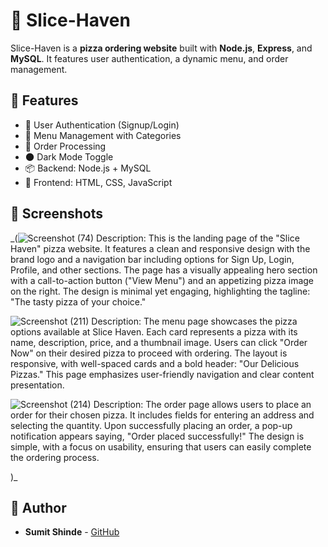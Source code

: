 # 🍕 Slice-Haven

Slice-Haven is a **pizza ordering website** built with **Node.js**, **Express**, and **MySQL**. It features user authentication, a dynamic menu, and order management.

## 🚀 Features
- 📌 User Authentication (Signup/Login)
- 📜 Menu Management with Categories
- 🛒 Order Processing
- 🌑 Dark Mode Toggle
- 📦 Backend: Node.js + MySQL
- 🎨 Frontend: HTML, CSS, JavaScript


## 📸 Screenshots
_(![Screenshot (74)](https://github.com/user-attachments/assets/945caa66-7f77-43c6-865d-cc4055ca3937)
Description: This is the landing page of the "Slice Haven" pizza website. It features a clean and responsive design with the brand logo and a navigation bar including options for Sign Up, Login, Profile, and other sections. The page has a visually appealing hero section with a call-to-action button ("View Menu") and an appetizing pizza image on the right. The design is minimal yet engaging, highlighting the tagline: "The tasty pizza of your choice."

![Screenshot (211)](https://github.com/user-attachments/assets/866c62f3-d96a-4be8-806d-a7ed60701f12)
Description: The menu page showcases the pizza options available at Slice Haven. Each card represents a pizza with its name, description, price, and a thumbnail image. Users can click "Order Now" on their desired pizza to proceed with ordering. The layout is responsive, with well-spaced cards and a bold header: "Our Delicious Pizzas." This page emphasizes user-friendly navigation and clear content presentation.

![Screenshot (214)](https://github.com/user-attachments/assets/64f5e8c2-7950-4527-8dca-de3e3d868d87)
Description: The order page allows users to place an order for their chosen pizza. It includes fields for entering an address and selecting the quantity. Upon successfully placing an order, a pop-up notification appears saying, "Order placed successfully!" The design is simple, with a focus on usability, ensuring that users can easily complete the ordering process.




 )_

## 👤 Author
- **Sumit Shinde** - [GitHub]()

